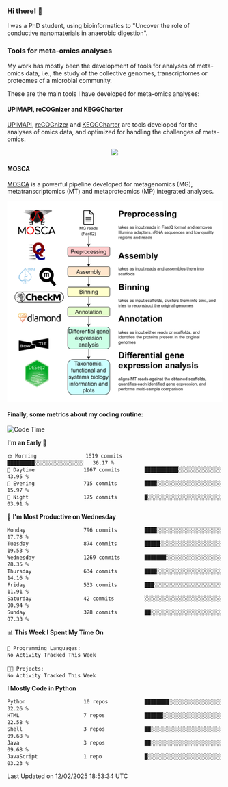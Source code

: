 ### Hi there! 👋

I was a PhD student, using bioinformatics to "Uncover the role of conductive nanomaterials in anaerobic digestion".

### Tools for meta-omics analyses

My work has mostly been the development of tools for analyses of meta-omics data, i.e., the study of the collective genomes, transcriptomes or proteomes of a microbial community.

These are the main tools I have developed for meta-omics analyses:

#### UPIMAPI, reCOGnizer and KEGGCharter

[UPIMAPI](https://github.com/iquasere/UPIMAPI), [reCOGnizer](https://github.com/iquasere/reCOGnizer) and [KEGGCharter](https://github.com/iquasere/KEGGCharter) are tools developed for the analyses of omics data, and optimized for handling the challenges of meta-omics.

<p align="center">
    <img src="assets/annotation_paper.png">
</p>

#### MOSCA

[MOSCA](https://github.com/iquasere/MOSCA) is a powerful pipeline developed for metagenomics (MG), metatranscriptomics (MT) and metaproteomics (MP) integrated analyses.

<p align="center">
    <img src="assets/mosca_workflow.png" align="center" width="700">
</p>


#### Finally, some metrics about my coding routine:

<!--START_SECTION:waka-->
![Code Time](http://img.shields.io/badge/Code%20Time-910%20hrs%2053%20mins-blue)

**I'm an Early 🐤** 

```text
🌞 Morning                1619 commits        █████████░░░░░░░░░░░░░░░░   36.17 % 
🌆 Daytime                1967 commits        ███████████░░░░░░░░░░░░░░   43.95 % 
🌃 Evening                715 commits         ████░░░░░░░░░░░░░░░░░░░░░   15.97 % 
🌙 Night                  175 commits         █░░░░░░░░░░░░░░░░░░░░░░░░   03.91 % 
```
📅 **I'm Most Productive on Wednesday** 

```text
Monday                   796 commits         ████░░░░░░░░░░░░░░░░░░░░░   17.78 % 
Tuesday                  874 commits         █████░░░░░░░░░░░░░░░░░░░░   19.53 % 
Wednesday                1269 commits        ███████░░░░░░░░░░░░░░░░░░   28.35 % 
Thursday                 634 commits         ████░░░░░░░░░░░░░░░░░░░░░   14.16 % 
Friday                   533 commits         ███░░░░░░░░░░░░░░░░░░░░░░   11.91 % 
Saturday                 42 commits          ░░░░░░░░░░░░░░░░░░░░░░░░░   00.94 % 
Sunday                   328 commits         ██░░░░░░░░░░░░░░░░░░░░░░░   07.33 % 
```


📊 **This Week I Spent My Time On** 

```text
💬 Programming Languages: 
No Activity Tracked This Week

🐱‍💻 Projects: 
No Activity Tracked This Week
```

**I Mostly Code in Python** 

```text
Python                   10 repos            ████████░░░░░░░░░░░░░░░░░   32.26 % 
HTML                     7 repos             ██████░░░░░░░░░░░░░░░░░░░   22.58 % 
Shell                    3 repos             ██░░░░░░░░░░░░░░░░░░░░░░░   09.68 % 
Java                     3 repos             ██░░░░░░░░░░░░░░░░░░░░░░░   09.68 % 
JavaScript               1 repo              █░░░░░░░░░░░░░░░░░░░░░░░░   03.23 % 
```




 Last Updated on 12/02/2025 18:53:34 UTC
<!--END_SECTION:waka-->
